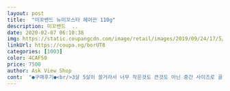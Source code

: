 ```yaml
---
layout: post 
title:  "미꼬밴드 뉴미꼬스타 헤어끈 110g" 
description: 미꼬밴드  ..
date: 2020-02-07 06:10:38 
img: https://static.coupangcdn.com/image/retail/images/2019/09/24/17/5/1d8f1b9e-9a5e-4f0c-b827-52b4f932ac1e.jpg 
linkUrl: https://coupa.ng/borUT8 
categories: [1003] 
color: 4CAF50 
price: 7500 
author: Ask View Shop 
cont:  "●구매후기●<br/>3살 5살이 쓸거라서 너무 작은것도 큰것도 아닌 중간 사이즈로 골랏고<br/>5개월 아가 머리 묶어주는데 아주 잘 쓰고 있습니다~<br/>5살 손녀가 머리가 길어서 안묶어주면 아주 귀신이 따로없어서<br/>가끔 덜렁이 둘째딸이 고무줄을 깜박하고 안들고 와서 고무줄 타령을<br/>꼭 묶어줘야 하거든요.<br/> 시원하게 단발로 잘라주고 싶은데 공주님은 싫답니다.<br/><br/>나눠서 묶을 때는 이 크기가 낫다고 적으라네요.<br/><br/>드디어 물건 받은지 일주일 만인 이번주에 손녀랑 딸이 왔습니다.<br/><br/>딸한테 물어봐가며 주문했습니다.<br/><br/>머리가 아주 안뜯기진 않는데 그래도 타사에 비해 덜합니다 양은 충분하고 일단 끊어지지 않아서 만족합니다 짝퉁 잘못샀다가 끊어지고 삭아서 열받아서 다 버리고 미꼬로 주문했습니다<br/>반짝이는게 이뻐보여서 이상품으로 골랏네요.<br/><br/>밤에 잘때 풀어줄때 확실이 스르륵 잘 풀립니다.<br/><br/>사진만 열심히 찍어 봤습니다.<br/> 딸이 상품평쓸때 사진은 꼭 올리라고 하더군요.<br/><br/>생각보다 크기가 작아 보여서 3살 손녀는 걱정이 안되는데 5살 손녀머리에는 괜찮을까 걱정이 되었습니다.<br/><br/>손녀가 둘이라서 고무줄을 많이 씁니다.<br/><br/>시키는데로 해봅니다.<br/><br/>아파하면 제 마음도 아픈데 다행입니다.<br/><br/>양도 많아서 오래 쓸수 있을 것 같네요 ㅎㅎㅎ<br/>양이 많아서 앞으로 오래 쓰겠어요<br/>역시 주문하고 하루만에 왔습니다.<br/> 손녀가 언제 올지 모르는데<br/>원래 이것보다 큰사이즈 사용하는데 그건 커서 나눠 묶을때 불편했다고<br/>저희딸이 여기 고무줄이 좋다고 해서 여기걸로 구입합니다.<br/><br/>지돈주고 살것이지.<br/>.<br/> 마음속으로만 말해봅니다<br/>차라리 한통사버리자 싶어서 주문하자고 했습니다.<br/><br/>통가득한 고무줄을 보더니 반덜어 가져 가겠답니다.<br/><br/>통사진도 찍고 고무줄도 찍어보고 이게 뭐하는건가 싶지만<br/>하나로 묶기에는 작은 크기이고 양갈래로 여러번 나눠 묶기에는 좋은 크기랍니다.<br/><br/>한번 두번 세번 잃어 버리기 전 까지는 조금 늘어나도 계속 같은걸 써도 무리가 없네요~ ㅎㅎ<br/>해댑니다.<br/> 그럴때 마다 온집안을 뒤져 고무줄을 찾아주는데<br/>3살 5살이 쓸거라서 너무 작은것도 큰것도 아닌 중간 사이즈로 골랏고<br/>5개월 아가 머리 묶어주는데 아주 잘 쓰고 있습니다~<br/>5살 손녀가 머리가 길어서 안묶어주면 아주 귀신이 따로없어서<br/>가끔 덜렁이 둘째딸이 고무줄을 깜박하고 안들고 와서 고무줄 타령을<br/>꼭 묶어줘야 하거든요.<br/> 시원하게 단발로 잘라주고 싶은데 공주님은 싫답니다.<br/><br/>나눠서 묶을 때는 이 크기가 낫다고 적으라네요.<br/><br/>드디어 물건 받은지 일주일 만인 이번주에 손녀랑 딸이 왔습니다.<br/><br/>딸한테 물어봐가며 주문했습니다.<br/><br/>머리가 아주 안뜯기진 않는데 그래도 타사에 비해 덜합니다 양은 충분하고 일단 끊어지지 않아서 만족합니다 짝퉁 잘못샀다가 끊어지고 삭아서 열받아서 다 버리고 미꼬로 주문했습니다<br/>반짝이는게 이뻐보여서 이상품으로 골랏네요.<br/><br/>밤에 잘때 풀어줄때 확실이 스르륵 잘 풀립니다.<br/><br/>사진만 열심히 찍어 봤습니다.<br/> 딸이 상품평쓸때 사진은 꼭 올리라고 하더군요.<br/><br/>생각보다 크기가 작아 보여서 3살 손녀는 걱정이 안되는데 5살 손녀머리에는 괜찮을까 걱정이 되었습니다.<br/><br/>손녀가 둘이라서 고무줄을 많이 씁니다.<br/><br/>시키는데로 해봅니다.<br/><br/>아파하면 제 마음도 아픈데 다행입니다.<br/><br/>양도 많아서 오래 쓸수 있을 것 같네요 ㅎㅎㅎ<br/>양이 많아서 앞으로 오래 쓰겠어요<br/>역시 주문하고 하루만에 왔습니다.<br/> 손녀가 언제 올지 모르는데<br/>원래 이것보다 큰사이즈 사용하는데 그건 커서 나눠 묶을때 불편했다고<br/>저희딸이 여기 고무줄이 좋다고 해서 여기걸로 구입합니다.<br/><br/>지돈주고 살것이지.<br/>.<br/> 마음속으로만 말해봅니다<br/>차라리 한통사버리자 싶어서 주문하자고 했습니다.<br/><br/>통가득한 고무줄을 보더니 반덜어 가져 가겠답니다.<br/><br/>통사진도 찍고 고무줄도 찍어보고 이게 뭐하는건가 싶지만<br/>하나로 묶기에는 작은 크기이고 양갈래로 여러번 나눠 묶기에는 좋은 크기랍니다.<br/><br/>한번 두번 세번 잃어 버리기 전 까지는 조금 늘어나도 계속 같은걸 써도 무리가 없네요~ ㅎㅎ<br/>해댑니다.<br/> 그럴때 마다 온집안을 뒤져 고무줄을 찾아주는데<br/>" 
---
```

